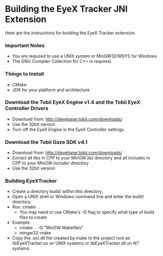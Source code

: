 Building the EyeX Tracker JNI Extension
================================================================================
Here are the instructions for building the EyeX Tracker extension.

### Important Notes
 - You are required to use a UNIX system or MinGW32/MSYS for Windows.
 - The GNU Compiler Collection for C++ is required.

### Things to Install
 - CMake
 - JDK for your platform and architecture

### Download the Tobii EyeX Engine v1.4 and the Tobii EyeX Controller Drivers 
 - Download from: http://developer.tobii.com/downloads/
 - Use the 32bit version
 - Turn off the EyeX Engine in the EyeX Controller settings

### Download the Tobii Gaze SDK v4.1
 - Download from: http://developer.tobii.com/downloads/
 - Extract all libs in CPP to your MinGW lib/ directory and all includes in CPP
   to your MinGW include/ directory
 - Use the 32bit version

### Building EyeXTracker
 - Create a directory build/ within this directory.
 - Open a UNIX shell or Windows command line and enter the build/ directory.
 - Run: cmake ..
   - You may need to use CMake's -G flag to specify what type of build files to
     create
 - Example:
   - cmake .. -G "MinGW Makefiles"
   - mingw32-make
 - Copy the .so/.dll file created by make to the project root as
   libEyeXTracker.so on UNIX systems or libEyeXTracker.dll on NT systems.